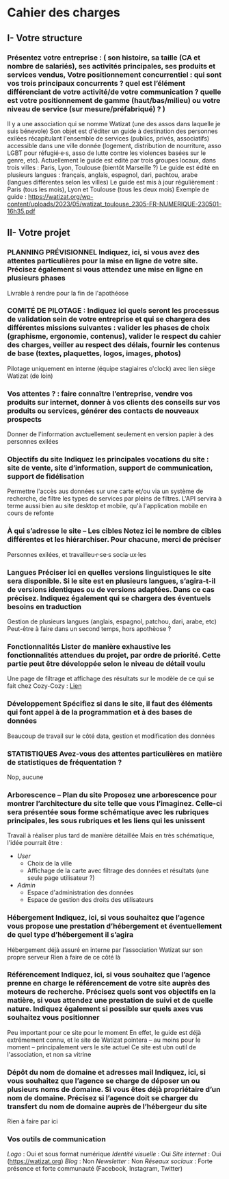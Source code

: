 # Cahier des charges

## I- Votre structure

### Présentez votre entreprise  : ( son histoire,  sa taille (CA et nombre de salariés), ses activités principales, ses produits et services vendus,  Votre positionnement concurrentiel : qui sont vos trois principaux concurrents ? quel est l’élément différenciant de votre activité/de votre communication ? quelle est votre positionnement de gamme (haut/bas/milieu) ou votre niveau de service (sur mesure/préfabriqué) ? )

Il y a une association qui se nomme Watizat (une des assos dans laquelle je suis bénevole)
Son objet est d'éditer un guide à destination des personnes exilées récapitulant l'ensemble de services (publics, privés, associatifs) accessible dans une ville donnée (logement, distribution de nourriture, asso LGBT pour réfugié·e·s, asso de lutte contre les violences basées sur le genre, etc).
Actuellement le guide est edité par trois groupes locaux, dans trois villes : Paris, Lyon, Toulouse (bientôt Marseille ?)
Le guide est édité en plusieurs langues : français, anglais, espagnol, dari, pachtou, arabe (langues différentes selon les villes)
Le guide est mis à jour régulièrement : Paris (tous les mois), Lyon et Toulouse (tous les deux mois)
Exemple de guide : <https://watizat.org/wp-content/uploads/2023/05/watizat_toulouse_2305-FR-NUMERIQUE-230501-16h35.pdf>

## II- Votre projet

### PLANNING PRÉVISIONNEL Indiquez, ici, si vous avez des attentes particulières pour la mise en ligne de votre site. Précisez également si vous attendez une mise en ligne en plusieurs phases

Livrable à rendre pour la fin de l'apothéose

### COMITÉ DE PILOTAGE  : Indiquez ici quels seront les processus de validation sein de votre entreprise et qui se chargera des différentes missions suivantes : valider les phases de choix (graphisme, ergonomie, contenus), valider le respect du cahier des charges, veiller au respect des délais, fournir les contenus de base (textes, plaquettes, logos, images, photos)

Pilotage uniquement en interne (équipe stagiaires o'clock) avec lien siège Watizat (de loin)

### Vos attentes ? : faire connaître l’entreprise, vendre vos produits sur internet, donner à vos clients des conseils sur vos produits ou services, générer des contacts de nouveaux prospects

Donner de l'information avctuellement seulement en version papier à des personnes exilées

### Objectifs du site Indiquez les principales vocations du site : site de vente, site d’information, support de communication, support de fidélisation

Permettre l'accès aus données sur une carte et/ou via un système de recherche, de filtre les types de services par pleins de filtres.
L'API servira à terme aussi bien au site desktop et mobile, qu'à l'application mobile en cours de refonte

### À qui s’adresse le site – Les cibles Notez ici le nombre de cibles différentes et les hiérarchiser. Pour chacune, merci de préciser

Personnes exilées, et travailleu·r·se·s socia·ux·les

### Langues Préciser ici en quelles versions linguistiques le site sera disponible. Si le site est en plusieurs langues, s’agira-t-il de versions identiques ou de versions adaptées. Dans ce cas précisez. Indiquez également qui se chargera des éventuels besoins en traduction

Gestion de plusieurs langues (anglais, espagnol, patchou, dari, arabe, etc)
Peut-être à faire dans un second temps, hors apothèose ?

### Fonctionnalités Lister de manière exhaustive les fonctionnalités attendues du projet, par ordre de priorité. Cette partie peut être développée selon le niveau de détail voulu

Une page de filtrage et affichage des résultats sur le modèle de ce qui se fait chez Cozy-Cozy : [Lien](https://www.cozycozy.com/fr/search/Paris%2C%20France/2023-05-27/2023-06-23/1-2-0/results(filters:filters)?filters=i:0)

### Développement Spécifiez si dans le site, il faut des éléments qui font appel à de la programmation et à des bases de données

Beaucoup de travail sur le côté data, gestion et modification des données

### STATISTIQUES Avez-vous des attentes particulières en matière de statistiques de fréquentation ?

Nop, aucune

### Arborescence – Plan du site Proposez une arborescence pour montrer l’architecture du site telle que vous l’imaginez. Celle-ci sera présentée sous forme schématique avec les rubriques principales, les sous rubriques et les liens qui les unissent  

Travail à réaliser plus tard de manière détaillée
Mais en très schématique, l'idée pourrait être :

- *User*
  - Choix de la ville
  - Affichage de la carte avec filtrage des données et résultats (une seule page utilisateur ?)
- *Admin*
  - Espace d'administration des données
  - Espace de gestion des droits des utilisateurs

### Hébergement Indiquez, ici, si vous souhaitez que l’agence vous propose une prestation d’hébergement et éventuellement de quel type d’hébergement il s’agira

Hébergement déjà assuré en interne par l’association Watizat sur son propre serveur
Rien à faire de ce côté là

### Référencement Indiquez, ici, si vous souhaitez que l’agence prenne en charge le référencement de votre site auprès des moteurs de recherche. Précisez quels sont vos objectifs en la matière, si vous attendez une prestation de suivi et de quelle nature. Indiquez également si possible sur quels axes vus souhaitez vous positionner

Peu important pour ce site pour le moment
En effet, le guide est déjà extrêmement connu, et le site de Watizat pointera – au moins pour le moment – principalement vers le site actuel
Ce site est ubn outil de l'association, et non sa vitrine

### Dépôt du nom de domaine et adresses mail Indiquez, ici, si vous souhaitez que l’agence se charge de déposer un ou plusieurs noms de domaine. Si vous êtes déjà propriétaire d’un nom de domaine. Précisez si l’agence doit se charger du transfert du nom de domaine auprès de l’hébergeur du site

Rien à faire par ici

### Vos outils de communication

*Logo* : Oui et sous format numérique
*Identité visuelle* : Oui
*Site internet* : Oui (<https://watizat.org>)
*Blog* : Non
*Newsletter* : Non
*Réseaux sociaux* : Forte présence et forte communauté (Facebook, Instagram, Twitter)
